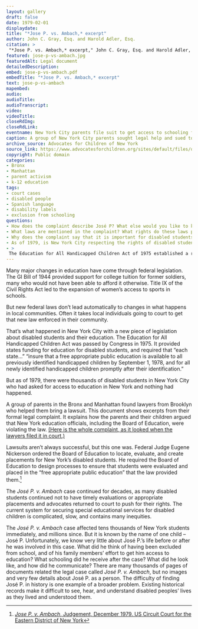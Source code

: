 ```yaml
--- 
layout: gallery
draft: false
date: 1979-02-01
displaydate: 
title: "*Jose P. vs. Ambach,* excerpt"
author: John C. Gray, Esq. and Harold Adler, Esq.
citation: >
 "*Jose P. vs. Ambach,* excerpt," John C. Gray, Esq. and Harold Adler, Esq., in New York City Civil Rights History Project, Accessed: [Month Day, Year], https://nyccivilrightshistory.org/gallery/jose-p-vs-ambach.
featured: jose-p-vs-ambach.jpg
featuredAlt: Legal document
detailedDescription: 
embed: jose-p-vs-ambach.pdf
embedTitle: "*Jose P. vs. Ambach,* excerpt"
text: jose-p-vs-ambach
mapembed: 
audio: 
audioTitle: 
audioTranscript: 
video: 
videoTitle: 
closeRdImg: 
closeRdLink: 
eventname: New York City parents file suit to get access to schooling for disabled students. 
caption: A group of New York City parents sought legal help and sued to stop the New York City Board of Education from excluding their disabled children from school.
archive_source: Advocates for Children of New York 
source_link: https://www.advocatesforchildren.org/sites/default/files/on_page/jose_p_complaint_february_1979.pdf?pt=1
copyright: Public domain
categories: 
- Bronx
- Manhattan
- parent activism
- k-12 education
tags: 
- court cases
- disabled people
- Spanish language
- disability labels
- exclusion from schooling
questions: 
- How does the complaint describe José P? What else would you like to know about him as a person, and about his life? 
- What laws are mentioned in the complaint? What rights do these laws provide to disabled students? 
- Why does the complaint say that it is important for disabled students to have access to education? Are these the only reasons education matters? What do you think? 
- As of 1979, is New York City respecting the rights of disabled students? According to this complaint, what is happening for disabled students in New York City? 
- >
 The Education for All Handicapped Children Act of 1975 established a right to a “free appropriate public education.” The New York State Constitution says that all New Yorkers have a right to a “sound basic education” What do those phrases mean to you? If you were going to write a phrase to describe what kind of education you deserve, what would it be?
--- 
```


Many major changes in education have come through federal legislation. The GI Bill of 1944 provided support for college tuition for former soldiers, many who would not have been able to afford it otherwise. Title IX of the Civil Rights Act led to the expansion of women’s access to sports in schools.

But new federal laws don’t lead automatically to changes in what happens in local communities. Often it takes local individuals going to court to get that new law enforced in their community.

That’s what happened in New York City with a new piece of legislation about disabled students and their education. The Education for All Handicapped Children Act was passed by Congress in 1975. It provided states funding for education for disabled students, and required that “each state…” “insure that a free appropriate public education is available to all previously identified handicapped children by September 1, 1978, and for all newly identified handicapped children promptly after their identification.”

But as of 1979, there were thousands of disabled students in New York City who had asked for access to education in New York and nothing had happened.

A group of parents in the Bronx and Manhattan found lawyers from Brooklyn who helped them bring a lawsuit. This document shows excerpts from their formal legal complaint. It explains how the parents and their children argued that New York education officials, including the Board of Education, were violating the law. [(Here is the whole complaint, as it looked when the lawyers filed it in court.)](https://www.advocatesforchildren.org/sites/default/files/on_page/jose_p_complaint_february_1979.pdf?pt=1.)

Lawsuits aren’t always successful, but this one was. Federal Judge Eugene Nickerson ordered the Board of Education to locate, evaluate, and create placements for New York’s disabled students. He required the Board of Education to design processes to ensure that students were evaluated and placed in the “free appropriate public education” that the law provided them.[^1]  

The *José P. v. Ambach* case continued for decades, as many disabled students continued not to have timely evaluations or appropriate placements and advocates returned to court to push for their rights. The current system for securing special educational services for disabled children is complicated, slow, and contains many inequities.

The *José P. v. Ambach* case affected tens thousands of New York students immediately, and millions since. But it is known by the name of one child – José P. Unfortunately, we know very little about José P.’s life before or after he was involved in this case. What did he think of having been excluded from school, and of his family members’ effort to get him access to education? What schooling did he receive after the case? What did he look like, and how did he communicate? There are many thousands of pages of documents related the legal case called *José P. v. Ambach*, but no images and very few details about José P. as a person. The difficulty of finding José P. in history is one example of a broader problem. Existing historical records make it difficult to see, hear, and understand disabled peoples’ lives as they lived and understood them.  

[^1]: [*Jose P. v. Ambach*, Judgement, December 1979. US Circuit Court for the Eastern District of New York](https://www.advocatesforchildren.org/sites/default/files/on_page/jose_p_judgment_december_1979.pdf?pt=1)
